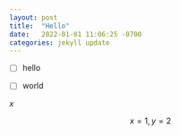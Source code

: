 ```yaml
---
layout: post
title:  "Hello"
date:   2022-01-01 11:06:25 -0700
categories: jekyll update
---
```


- [ ] hello
- [ ] world


$x$

$$
x=1, y=2
$$
